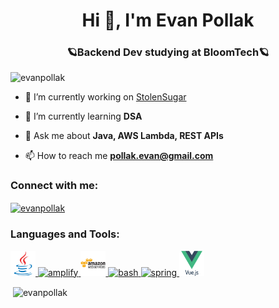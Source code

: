 <h1 align="center">Hi 👋, I'm Evan Pollak</h1>
<h3 align="center">🪐Backend Dev studying at BloomTech🪐</h3>

<p align="left"> <img src="https://komarev.com/ghpvc/?username=evanpollak&label=Profile%20views&color=0e75b6&style=flat" alt="evanpollak" /> </p>

- 🔭 I’m currently working on [StolenSugar](https://github.com/stolen-sugar/stolen-sugar)

- 🌱 I’m currently learning **DSA**

- 💬 Ask me about **Java, AWS Lambda, REST APIs**

- 📫 How to reach me **pollak.evan@gmail.com**

<h3 align="left">Connect with me:</h3>
<p align="left">
<a href="https://linkedin.com/in/evanpollak" target="blank"><img align="center" src="https://raw.githubusercontent.com/rahuldkjain/github-profile-readme-generator/master/src/images/icons/Social/linked-in-alt.svg" alt="evanpollak" height="30" width="40" /></a>
</p>

<h3 align="left">Languages and Tools:</h3>
<p align="left"> <a href="https://www.java.com" target="_blank" rel="noreferrer"> <img src="https://raw.githubusercontent.com/devicons/devicon/master/icons/java/java-original.svg" alt="java" width="40" height="40"/> </a> <a href="https://aws.amazon.com/amplify/" target="_blank" rel="noreferrer"> <img src="https://docs.amplify.aws/assets/logo-dark.svg" alt="amplify" width="40" height="40"/> </a> <a href="https://aws.amazon.com" target="_blank" rel="noreferrer"> <img src="https://raw.githubusercontent.com/devicons/devicon/master/icons/amazonwebservices/amazonwebservices-original-wordmark.svg" alt="aws" width="40" height="40"/> </a> <a href="https://www.gnu.org/software/bash/" target="_blank" rel="noreferrer"> <img src="https://www.vectorlogo.zone/logos/gnu_bash/gnu_bash-icon.svg" alt="bash" width="40" height="40"/> </a> <a href="https://spring.io/" target="_blank" rel="noreferrer"> <img src="https://www.vectorlogo.zone/logos/springio/springio-icon.svg" alt="spring" width="40" height="40"/> </a> <a href="https://vuejs.org/" target="_blank" rel="noreferrer"> <img src="https://raw.githubusercontent.com/devicons/devicon/master/icons/vuejs/vuejs-original-wordmark.svg" alt="vuejs" width="40" height="40"/> </a> </p>

<p>&nbsp;<img align="center" src="https://github-readme-stats.vercel.app/api?username=evanpollak&show_icons=true&locale=en" alt="evanpollak" /></p>
